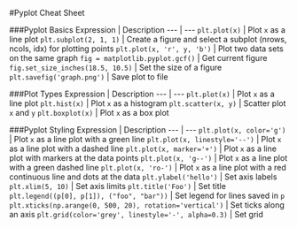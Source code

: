 #Pyplot Cheat Sheet

###Pyplot Basics
Expression | Description
---  | ---
`plt.plot(x)` | Plot `x` as a line plot
`plt.subplot(2, 1, 1)` | Create a figure and select a subplot (nrows, ncols, idx) for plotting points
`plt.plot(x, 'r', y, 'b')` | Plot two data sets on the same graph
`fig = matplotlib.pyplot.gcf()` | Get current figure
`fig.set_size_inches(18.5, 10.5)` | Set the size of a figure
`plt.savefig('graph.png')` | Save plot to file

###Plot Types
Expression | Description
---  | ---
`plt.plot(x)` | Plot `x` as a line plot
`plt.hist(x)` | Plot `x` as a histogram
`plt.scatter(x, y)` | Scatter plot `x` and `y`
`plt.boxplot(x)` | Plot `x` as a box plot


###Pyplot Styling
Expression | Description
---  | ---
`plt.plot(x, color='g')` | Plot `x` as a line plot with a green line
`plt.plot(x, linestyle='--')` | Plot `x` as a line plot with a dashed line
`plt.plot(x, marker='+')` | Plot `x` as a line plot with markers at the data points
`plt.plot(x, 'g--')` | Plot `x` as a line plot with a green dashed line
`plt.plot(x, 'ro-')` | Plot `x` as a line plot with a red continuous line and dots at the data
`plt.ylabel('hello')` | Set axis labels
`plt.xlim(5, 10)` | Set axis limits
`plt.title('Foo')` | Set title
`plt.legend((p[0], p[1]), ("foo", "bar"))` | Set legend for lines saved in `p`
`plt.xticks(np.arange(0, 500, 20), rotation='vertical')` | Set ticks along an axis
`plt.grid(color='grey', linestyle='-', alpha=0.3)` | Set grid